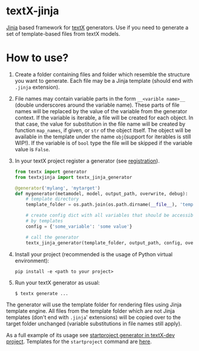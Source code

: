 # textX-jinja

[Jinja](https://jinja.palletsprojects.com/) based framework for
[textX](http://textx.github.io/textX/) generators. Use if you need to generate a
set of template-based files from textX models.


# How to use?

1. Create a folder containing files and folder which resemble the structure you
   want to generate. Each file may be a Jinja template (should end with `.jinja`
   extension).

1. File names may contain variable parts in the form `__<varible name>__`
   (double underscores around the variable name). These parts of file names will
   be replaced by the value of the variable from the generator context. If the
   variable is iterable, a file will be created for each object. In that case,
   the value for substitution in the file name will be created by function
   `map_names`, if given, or `str` of the object itself. The object will be
   available in the template under the name `obj`(support for iterables is still
   WIP!). If the variable is of `bool` type the file will be skipped if the
   variable value is `False`.

1. In your textX project register a generator (see
   [registration](http://textx.github.io/textX/stable/registration/)).

   ```python
   from textx import generator
   from textxjinja import textx_jinja_generator
   
   @generator('mylang', 'mytarget')
   def mygenerator(metamodel, model, output_path, overwrite, debug):
       # template directory
       template_folder = os.path.join(os.path.dirname(__file__), 'templates')

       # create config dict with all variables that should be accessible
       # by templates
       config = {'some_variable': 'some value'}

       # call the generator
       textx_jinja_generator(template_folder, output_path, config, overwrite)
   ```
   
1. Install your project (recommended is the usage of Python virtual environment):

   ```
   pip install -e <path to your project>
   ```
   
1. Run your textX generator as usual:

   ```sh
   $ textx generate ...
   ```
  
The generator will use the template folder for rendering files using Jinja
template engine. All files from the template folder which are not Jinja
templates (don't end with `.jinja`' extensions) will be copied over to the
target folder unchanged (variable substitutions in file names still apply).

As a full example of its usage see [startproject generator in textX-dev
project](https://github.com/textX/textX-dev/blob/master/textxdev/scaffold/__init__.py#L19).
Templates for the `startproject` command are [here](https://github.com/textX/textX-dev/tree/master/textxdev/scaffold/template).
